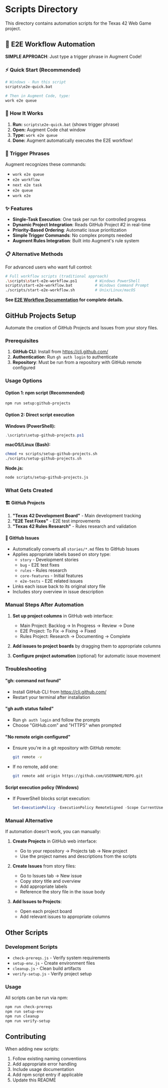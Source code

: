 # Scripts Directory

This directory contains automation scripts for the Texas 42 Web Game project.

## 🚀 E2E Workflow Automation

**SIMPLE APPROACH**: Just type a trigger phrase in Augment Code!

### ⚡ Quick Start (Recommended)
```bash
# Windows - Run this script
scripts\e2e-quick.bat

# Then in Augment Code, type:
work e2e queue
```

### 🎯 How It Works
1. **Run:** `scripts\e2e-quick.bat` (shows trigger phrase)
2. **Open:** Augment Code chat window
3. **Type:** `work e2e queue`
4. **Done:** Augment automatically executes the E2E workflow!

### 🔄 Trigger Phrases
Augment recognizes these commands:
- `work e2e queue`
- `e2e workflow`
- `next e2e task`
- `e2e queue`
- `work e2e`

### ✨ Features
- **Single-Task Execution**: One task per run for controlled progress
- **Dynamic Project Integration**: Reads GitHub Project #2 in real-time
- **Priority-Based Ordering**: Automatic issue prioritization
- **Simple Trigger Commands**: No complex prompts needed
- **Augment Rules Integration**: Built into Augment's rule system

### 📋 Alternative Methods
For advanced users who want full control:

```bash
# Full workflow scripts (traditional approach)
.\scripts\start-e2e-workflow.ps1        # Windows PowerShell
scripts\start-e2e-workflow.bat          # Windows Command Prompt
./scripts/start-e2e-workflow.sh         # Unix/Linux/macOS
```

**See [E2E Workflow Documentation](../docs/E2E_WORKFLOW_AUTOMATION.md) for complete details.**

## GitHub Projects Setup

Automate the creation of GitHub Projects and Issues from your story files.

### Prerequisites

1. **GitHub CLI**: Install from https://cli.github.com/
2. **Authentication**: Run `gh auth login` to authenticate
3. **Repository**: Must be run from a repository with GitHub remote configured

### Usage Options

#### Option 1: npm script (Recommended)
```bash
npm run setup:github-projects
```

#### Option 2: Direct script execution

**Windows (PowerShell):**
```powershell
.\scripts\setup-github-projects.ps1
```

**macOS/Linux (Bash):**
```bash
chmod +x scripts/setup-github-projects.sh
./scripts/setup-github-projects.sh
```

**Node.js:**
```bash
node scripts/setup-github-projects.js
```

### What Gets Created

#### 🏗️ GitHub Projects
1. **"Texas 42 Development Board"** - Main development tracking
2. **"E2E Test Fixes"** - E2E test improvements  
3. **"Texas 42 Rules Research"** - Rules research and validation

#### 🎫 GitHub Issues
- Automatically converts all `stories/*.md` files to GitHub Issues
- Applies appropriate labels based on story type:
  - `story` - Development stories
  - `bug` - E2E test fixes
  - `rules` - Rules research
  - `core-features` - Initial features
  - `e2e-tests` - E2E related issues
- Links each issue back to its original story file
- Includes story overview in issue description

### Manual Steps After Automation

1. **Set up project columns** in GitHub web interface:
   - Main Project: Backlog → In Progress → Review → Done
   - E2E Project: To Fix → Fixing → Fixed
   - Rules Project: Research → Documenting → Complete

2. **Add issues to project boards** by dragging them to appropriate columns

3. **Configure project automation** (optional) for automatic issue movement

### Troubleshooting

#### "gh: command not found"
- Install GitHub CLI from https://cli.github.com/
- Restart your terminal after installation

#### "gh auth status failed"
- Run `gh auth login` and follow the prompts
- Choose "GitHub.com" and "HTTPS" when prompted

#### "No remote origin configured"
- Ensure you're in a git repository with GitHub remote:
  ```bash
  git remote -v
  ```
- If no remote, add one:
  ```bash
  git remote add origin https://github.com/USERNAME/REPO.git
  ```

#### Script execution policy (Windows)
- If PowerShell blocks script execution:
  ```powershell
  Set-ExecutionPolicy -ExecutionPolicy RemoteSigned -Scope CurrentUser
  ```

### Manual Alternative

If automation doesn't work, you can manually:

1. **Create Projects** in GitHub web interface:
   - Go to your repository → Projects tab → New project
   - Use the project names and descriptions from the scripts

2. **Create Issues** from story files:
   - Go to Issues tab → New issue
   - Copy story title and overview
   - Add appropriate labels
   - Reference the story file in the issue body

3. **Add Issues to Projects**:
   - Open each project board
   - Add relevant issues to appropriate columns

## Other Scripts

### Development Scripts
- `check-prereqs.js` - Verify system requirements
- `setup-env.js` - Create environment files  
- `cleanup.js` - Clean build artifacts
- `verify-setup.js` - Verify project setup

### Usage
All scripts can be run via npm:
```bash
npm run check-prereqs
npm run setup-env
npm run cleanup
npm run verify-setup
```

## Contributing

When adding new scripts:
1. Follow existing naming conventions
2. Add appropriate error handling
3. Include usage documentation
4. Add npm script entry if applicable
5. Update this README
